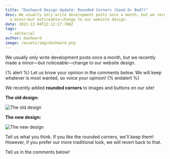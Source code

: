 ```yaml
---
title: "Dashword Design Update: Rounded Corners (Good Or Bad?)"
desc: We usually only write development posts once a month, but we recently made
  a minor—but noticeable—change to our website design.
date: 2022-12-04T22:12:17.780Z
tags:
  - editorial
author: dashword
image: /assets/img/dashword.png
---
```

We usually only write development posts once a month, but we recently made a minor—but noticeable—change to our website design.

{% alert %}
Let us know your opinion in the comments below. We will keep whatever is most wanted, so voice your opinion!
{% endalert %}

We recently added **rounded corners** to images and buttons on our site!

**The old design:**

![The old design](https://media.discordapp.net/attachments/392087938239954950/1049084088843255978/image.png)

**The new design:**

![The new design](https://media.discordapp.net/attachments/392087938239954950/1049083932542505030/image.png)

Tell us what you think. If you like the rounded corners, we'll keep them! However, if you prefer our more traditional look, we will revert back to that.

Tell us in the comments below!